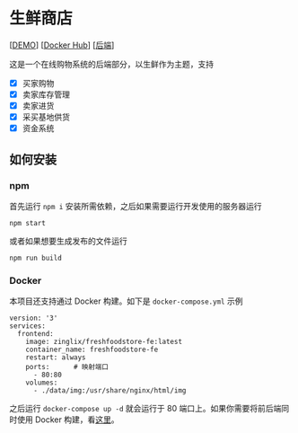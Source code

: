 # 生鲜商店

[[DEMO](https://fs.zinglix.xyz)] [[Docker Hub](https://hub.docker.com/r/zinglix/freshfoodstore-fe)] [[后端](https://github.com/ZingLix/FreshFoodStore)]

这是一个在线购物系统的后端部分，以生鲜作为主题，支持

- [x] 买家购物
- [x] 卖家库存管理
- [x] 卖家进货
- [x] 采买基地供货
- [x] 资金系统

## 如何安装

### npm

首先运行 `npm i` 安装所需依赖，之后如果需要运行开发使用的服务器运行

```
npm start
```

或者如果想要生成发布的文件运行

```
npm run build
```

### Docker

本项目还支持通过 Docker 构建。如下是 `docker-compose.yml` 示例

```
version: '3'   
services:
  frontend:    
    image: zinglix/freshfoodstore-fe:latest   
    container_name: freshfoodstore-fe  
    restart: always    
    ports:      # 映射端口
      - 80:80
    volumes:
      - ./data/img:/usr/share/nginx/html/img
```

之后运行 `docker-compose up -d` 就会运行于 80 端口上。如果你需要将前后端同时使用 Docker 构建，看[这里](https://github.com/ZingLix/FreshFoodStore/wiki/%E4%BD%BF%E7%94%A8-Docker-%E8%BF%90%E8%A1%8C%E6%95%B4%E4%B8%AA%E7%B3%BB%E7%BB%9F)。